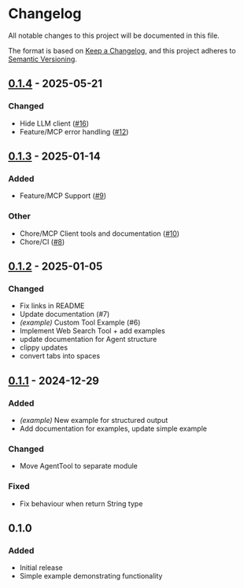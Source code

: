 # Changelog

All notable changes to this project will be documented in this file.

The format is based on [Keep a Changelog](https://keepachangelog.com/en/1.1.0/),
and this project adheres to [Semantic Versioning](https://semver.org/spec/v2.0.0.html).

## [0.1.4](https://github.com/AdamStrojek/rust-agentai/compare/v0.1.3...v0.1.4) - 2025-05-21

### Changed

- Hide LLM client ([#16](https://github.com/AdamStrojek/rust-agentai/pull/16))
- Feature/MCP error handling ([#12](https://github.com/AdamStrojek/rust-agentai/pull/12))

## [0.1.3](https://github.com/AdamStrojek/rust-agentai/compare/v0.1.2...v0.1.3) - 2025-01-14

### Added
- Feature/MCP Support ([#9](https://github.com/AdamStrojek/rust-agentai/pull/9))

### Other

- Chore/MCP Client tools and documentation ([#10](https://github.com/AdamStrojek/rust-agentai/pull/10))
- Chore/CI ([#8](https://github.com/AdamStrojek/rust-agentai/pull/8))

## [0.1.2](https://github.com/AdamStrojek/rust-agentai/compare/v0.1.1...v0.1.2) - 2025-01-05

### Changed

- Fix links in README
- Update documentation (#7)
- *(example)* Custom Tool Example (#6)
- Implement Web Search Tool + add examples
- update documentation for Agent structure
- clippy updates
- convert tabs into spaces

## [0.1.1](https://github.com/AdamStrojek/rust-agentai/compare/v0.1.0...v0.1.1) - 2024-12-29

### Added

- *(example)* New example for structured output
- Add documentation for examples, update simple example

### Changed

- Move AgentTool to separate module

### Fixed

- Fix behaviour when return String type

## 0.1.0

### Added

- Initial release
- Simple example demonstrating functionality
